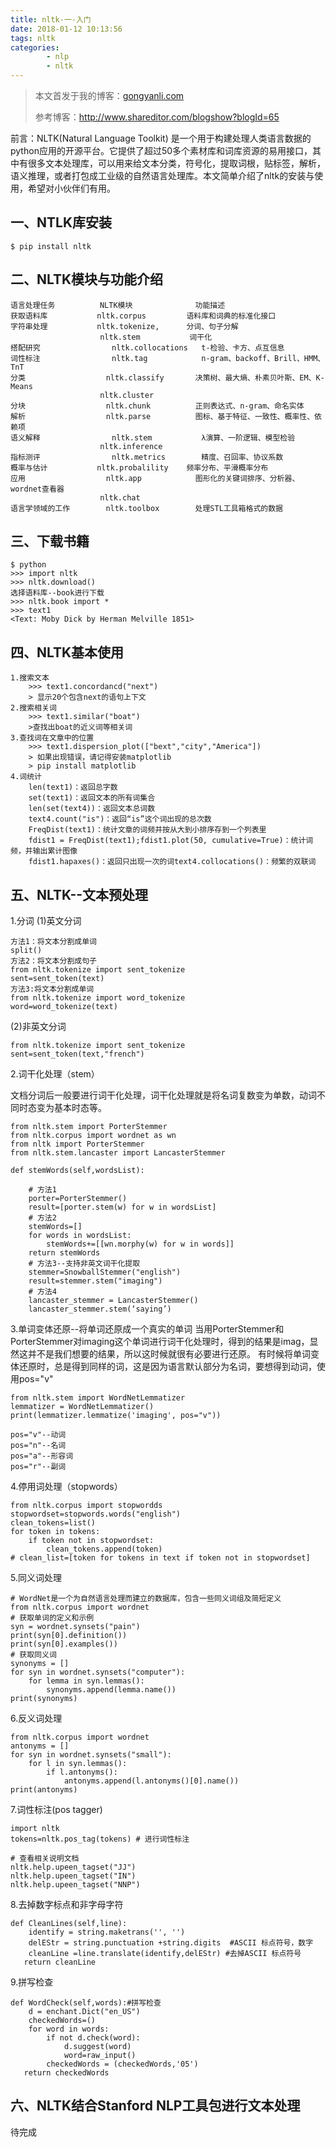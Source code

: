 ```yaml
---
title: nltk-一-入门
date: 2018-01-12 10:13:56
tags: nltk 
categories:
		- nlp
		- nltk
---
```

>本文首发于我的博客：[gongyanli.com](http://gongyanli.com/(%E4%B8%80)%20nltk%E2%80%94%E2%80%94%E5%85%A5%E9%97%A8/)  
>
>参考博客：http://www.shareditor.com/blogshow?blogId=65  

前言：NLTK(Natural Language Toolkit) 是一个用于构建处理人类语言数据的python应用的开源平台。它提供了超过50多个素材库和词库资源的易用接口，其中有很多文本处理库，可以用来给文本分类，符号化，提取词根，贴标签，解析，语义推理，或者打包成工业级的自然语言处理库。本文简单介绍了nltk的安装与使用，希望对小伙伴们有用。

## 一、NTLK库安装
	$ pip install nltk
## 二、NLTK模块与功能介绍
	
	语言处理任务			NLTK模块				功能描述
	获取语料库			nltk.corpus			语料库和词典的标准化接口
	字符串处理			nltk.tokenize,		分词、句子分解
						nltk.stem			词干化
	搭配研究				nltk.collocations	t-检验、卡方、点互信息
	词性标注				nltk.tag			n-gram、backoff、Brill、HMM、TnT
	分类					nltk.classify		决策树、最大熵、朴素贝叶斯、EM、K-Means
						nltk.cluster		
	分块					nltk.chunk			正则表达式、n-gram、命名实体
	解析					nltk.parse			图标、基于特征、一致性、概率性、依赖项
	语义解释				nltk.stem			λ演算、一阶逻辑、模型检验
						nltk.inference		
	指标测评				nltk.metrics		精度、召回率、协议系数
	概率与估计			nltk.probalility	频率分布、平滑概率分布
	应用					nltk.app			图形化的关键词排序、分析器、wordnet查看器
						nltk.chat
	语言学领域的工作		nltk.toolbox		处理STL工具箱格式的数据
	
## 三、下载书籍
	$ python
	>>> import nltk
	>>> nltk.download()
	选择语料库--book进行下载
	>>> nltk.book import *
	>>> text1
	<Text: Moby Dick by Herman Melville 1851>
## 四、NLTK基本使用

	1.搜索文本
		>>> text1.concordancd("next")
		> 显示20个包含next的语句上下文
	2.搜索相关词
		>>> text1.similar("boat")
		>查找出boat的近义词等相关词
	3.查找词在文章中的位置
		>>> text1.dispersion_plot(["bext","city","America"])
		> 如果出现错误，请记得安装matplotlib
		> pip install matplotlib
	4.词统计
		len(text1)：返回总字数
		set(text1)：返回文本的所有词集合
		len(set(text4))：返回文本总词数
		text4.count("is")：返回“is”这个词出现的总次数
		FreqDist(text1)：统计文章的词频并按从大到小排序存到一个列表里
		fdist1 = FreqDist(text1);fdist1.plot(50, cumulative=True)：统计词频，并输出累计图像
		fdist1.hapaxes()：返回只出现一次的词text4.collocations()：频繁的双联词
## 五、NLTK--文本预处理
1.分词
(1)英文分词

	方法1：将文本分割成单词
	split()
	方法2：将文本分割成句子
	from nltk.tokenize import sent_tokenize
	sent=sent_token(text)
	方法3:将文本分割成单词
	from nltk.tokenize import word_tokenize
	word=word_tokenize(text)
(2)非英文分词

	from nltk.tokenize import sent_tokenize
	sent=sent_token(text,"french")
	
2.词干化处理（stem）

文档分词后一般要进行词干化处理，词干化处理就是将名词复数变为单数，动词不同时态变为基本时态等。

	from nltk.stem import PorterStemmer
	from nltk.corpus import wordnet as wn
	from nltk import PorterStemmer
	from nltk.stem.lancaster import LancasterStemmer
	
	def stemWords(self,wordsList):
		
		# 方法1
		porter=PorterStemmer()
		result=[porter.stem(w) for w in wordsList]
		# 方法2
		stemWords=[]
		for words in wordsList:
			stemWords+=[[wn.morphy(w) for w in words]]
		return stemWords
		# 方法3--支持非英文词干化提取
		stemmer=SnowballStemmer("english")
		result=stemmer.stem("imaging")
		# 方法4
		lancaster_stemmer = LancasterStemmer()
		lancaster_stemmer.stem(‘saying’)
		
3.单词变体还原--将单词还原成一个真实的单词
当用PorterStemmer和PorterStemmer对imaging这个单词进行词干化处理时，得到的结果是imag，显然这并不是我们想要的结果，所以这时候就很有必要进行还原。
有时候将单词变体还原时，总是得到同样的词，这是因为语言默认部分为名词，要想得到动词，使用pos="v"

	from nltk.stem import WordNetLemmatizer
	lemmatizer = WordNetLemmatizer()
	print(lemmatizer.lemmatize('imaging', pos="v"))

	pos="v"--动词
	pos="n"--名词
	pos="a"--形容词
	pos="r"--副词

4.停用词处理（stopwords）
	
	from nltk.corpus import stopwordds
	stopwordset=stopwords.words("english")
	clean_tokens=list()
	for token in tokens:
		if token not in stopwordset:
			clean_tokens.append(token)
	# clean_list=[token for tokens in text if token not in stopwordset]
5.同义词处理
	
	# WordNet是一个为自然语言处理而建立的数据库，包含一些同义词组及简短定义
	from nltk.corpus import wordnet
	# 获取单词的定义和示例
  	syn = wordnet.synsets("pain")
	print(syn[0].definition())
	print(syn[0].examples())
	# 获取同义词
	synonyms = []
	for syn in wordnet.synsets("computer"):
		for lemma in syn.lemmas():
			synonyms.append(lemma.name())
	print(synonyms)
6.反义词处理
	
	from nltk.corpus import wordnet
  	antonyms = []
	for syn in wordnet.synsets("small"):
    	for l in syn.lemmas():
        	if l.antonyms():
            	antonyms.append(l.antonyms()[0].name())
	print(antonyms)
7.词性标注(pos tagger)
	
	import nltk
	tokens=nltk.pos_tag(tokens) # 进行词性标注
	
	# 查看相关说明文档
	nltk.help.upeen_tagset("JJ")
	nltk.help.upeen_tagset("IN")
	nltk.help.upeen_tagset("NNP")
8.去掉数字标点和非字母字符

	def CleanLines(self,line):  
	    identify = string.maketrans('', '')  
	    delEStr = string.punctuation +string.digits  #ASCII 标点符号，数字    
	    cleanLine =line.translate(identify,delEStr) #去掉ASCII 标点符号  
	   return cleanLine  
9.拼写检查

	def WordCheck(self,words):#拼写检查  
	    d = enchant.Dict("en_US")  
	    checkedWords=()  
	    for word in words:  
	        if not d.check(word):  
	            d.suggest(word)  
	            word=raw_input()  
	        checkedWords = (checkedWords,'05')  
	   return checkedWords  

## 六、NLTK结合Stanford NLP工具包进行文本处理
待完成